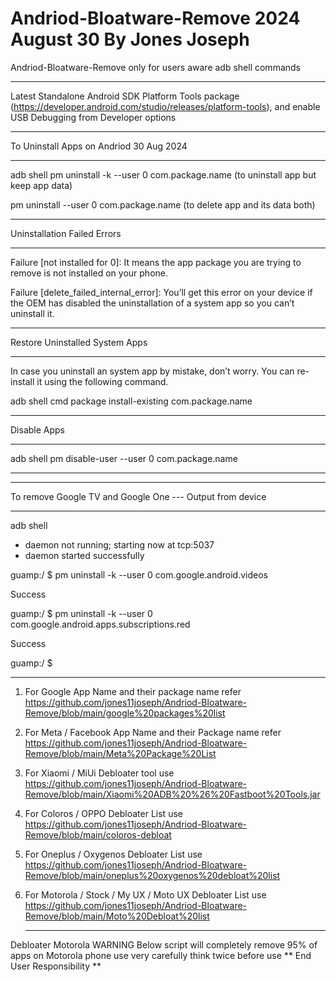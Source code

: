 <title>Andriod Bloatware Remover 2024 </title>
<title>Andriod Debloater 2024 </title>
<title>Andriod Debloater - Google </title>
<title>Andriod Debloater - OPPO </title>
<title>Andriod Debloater - Coloros </title>
<title>Andriod Debloater - Oxygenos </title>
<title>Andriod Debloater - Oneplus </title>
<title>Andriod Debloater - Motorola </title>
<title>Andriod Debloater - List 2024 </title>

# Andriod-Bloatware-Remove 2024 August 30 By Jones Joseph
Andriod-Bloatware-Remove only for users aware adb shell commands 
*******************************************************
Latest Standalone Android SDK Platform Tools package (https://developer.android.com/studio/releases/platform-tools), and enable USB Debugging from Developer options
********************************************************
To Uninstall Apps on Andriod  30 Aug 2024
***************************************
adb shell 
pm uninstall -k --user 0 com.package.name (to uninstall app but keep app data)

pm uninstall --user 0 com.package.name (to delete app and its data both)

********** 
Uninstallation Failed Errors 
*****************

Failure [not installed for 0]: It means the app package you are trying to remove is not installed on your phone.

Failure [delete_failed_internal_error]: You’ll get this error on your device if the OEM has disabled the uninstallation of a system app so you can’t uninstall it.

************* 
Restore Uninstalled System Apps
************* 
In case you uninstall an system app by mistake, don’t worry. You can re-install it using the following command.

adb shell 
cmd package install-existing com.package.name

************* 
Disable Apps
************* 

adb shell 
pm disable-user --user 0 com.package.name

****************************************
**************** 
To remove Google TV and Google One --- Output from device 
*********
adb shell
* daemon not running; starting now at tcp:5037
* daemon started successfully

guamp:/ $ pm uninstall -k --user 0 com.google.android.videos

Success

guamp:/ $ pm uninstall -k --user 0 com.google.android.apps.subscriptions.red

Success

guamp:/ $
********************************************************

1. For Google App  Name and their package name refer https://github.com/jones11joseph/Andriod-Bloatware-Remove/blob/main/google%20packages%20list

2. For Meta / Facebook App Name and their Package name refer https://github.com/jones11joseph/Andriod-Bloatware-Remove/blob/main/Meta%20Package%20List

3. For Xiaomi / MiUi Debloater tool use https://github.com/jones11joseph/Andriod-Bloatware-Remove/blob/main/Xiaomi%20ADB%20%26%20Fastboot%20Tools.jar

4. For Coloros / OPPO Debloater List use  https://github.com/jones11joseph/Andriod-Bloatware-Remove/blob/main/coloros-debloat
   
6. For Oneplus / Oxygenos Debloater List use https://github.com/jones11joseph/Andriod-Bloatware-Remove/blob/main/oneplus%20oxygenos%20debloat%20list

7. For Motorola / Stock / My UX / Moto UX Debloater List use https://github.com/jones11joseph/Andriod-Bloatware-Remove/blob/main/Moto%20Debloat%20list

   *************************************
Debloater Motorola
WARNING  Below script will completely remove 95% of apps on Motorola phone
use very carefully think twice before use ** End User Responsibility **


